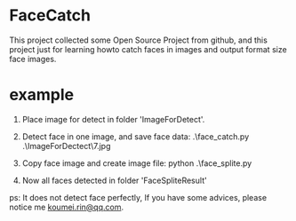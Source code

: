 # FaceCatch
This project collected some Open Source Project from github, and this project just for learning howto catch faces in images and output format size face images.

# example
1. Place image for detect in folder 'ImageForDetect'.

2. Detect face in one image, and save face data:
    .\face_catch.py .\ImageForDectect\7.jpg

3. Copy face image and create image file:
    python .\face_splite.py

4. Now all faces detected in folder 'FaceSpliteResult'

ps: It does not detect face perfectly, If you have some advices, please notice me <koumei.rin@qq.com>.
